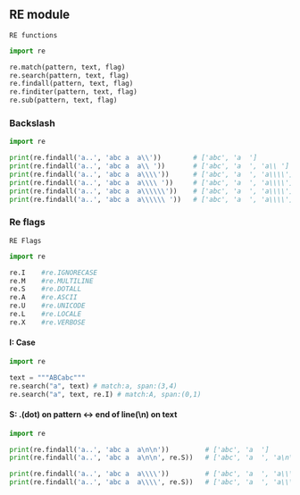 ## RE module
`RE functions`
```python
import re

re.match(pattern, text, flag)	
re.search(pattern, text, flag)	
re.findall(pattern, text, flag)	
re.finditer(pattern, text, flag)	
re.sub(pattern, text, flag)	
```

### Backslash
```python
import re

print(re.findall('a..', 'abc a  a\\'))        # ['abc', 'a  ']
print(re.findall('a..', 'abc a  a\\ '))       # ['abc', 'a  ', 'a\\ ']
print(re.findall('a..', 'abc a  a\\\\'))      # ['abc', 'a  ', 'a\\\\']
print(re.findall('a..', 'abc a  a\\\\ '))     # ['abc', 'a  ', 'a\\\\']
print(re.findall('a..', 'abc a  a\\\\\\'))    # ['abc', 'a  ', 'a\\\\']
print(re.findall('a..', 'abc a  a\\\\\\ '))   # ['abc', 'a  ', 'a\\\\']
```

### Re flags
`RE Flags`
```python
import re

re.I	#re.IGNORECASE	
re.M	#re.MULTILINE		
re.S	#re.DOTALL	
re.A	#re.ASCII	
re.U	#re.UNICODE
re.L	#re.LOCALE	
re.X	#re.VERBOSE	
```

#### I: Case
```python
import re

text = """ABCabc"""
re.search("a", text) # match:a, span:(3,4)
re.search("a", text, re.I) # match:A, span:(0,1)
```

#### S: .(dot) on pattern <-> end of line(\n) on text

```python
import re

print(re.findall('a..', 'abc a  a\n\n'))         # ['abc', 'a  ']
print(re.findall('a..', 'abc a  a\n\n', re.S))   # ['abc', 'a  ', 'a\n\n']

print(re.findall('a..', 'abc a  a\\\\'))         # ['abc', 'a  ', 'a\\\\']
print(re.findall('a..', 'abc a  a\\\\', re.S))   # ['abc', 'a  ', 'a\\\\']
```




